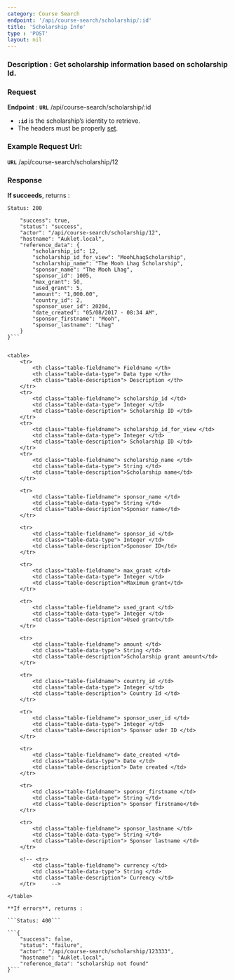 ```yaml
---
category: Course Search
endpoint: '/api/course-search/scholarship/:id'
title: 'Scholarship Info'
type : 'POST'
layout: nil
---
```

### **Description** : Get scholarship information based on scholarship Id.

### Request

**Endpoint** : **`URL`** /api/course-search/scholarship/:id

* **`:id`** is the scholarship’s identity to retrieve.
* The headers must be properly [set](#/Info-setting-headers).

### Example Request Url: 
 **`URL`** /api/course-search/scholarship/12

### Response

**If succeeds**, returns : 

```Status: 200```

```{
    "success": true,
    "status": "success",
    "actor": "/api/course-search/scholarship/12",
    "hostname": "Auklet.local",
    "reference_data": {
        "scholarship_id": 12,
        "scholarship_id_for_view": "MoohLhagScholarship",
        "scholarship_name": "The Mooh Lhag Scholarship",
        "sponsor_name": "The Mooh Lhag",
        "sponsor_id": 1005,
        "max_grant": 50,
        "used_grant": 5,
        "amount": "1,000.00",
        "country_id": 2,
        "sponsor_user_id": 20204,
        "date_created": "05/08/2017 - 08:34 AM",
        "sponsor_firstname": "Mooh",
        "sponsor_lastname": "Lhag"
    }
}```


<table>
	<tr>
		<th class="table-fieldname"> Fieldname </th>
		<th class="table-data-type"> Data type </th>
		<th class="table-description"> Description </th>
	</tr>
	<tr>
		<td class="table-fieldname"> scholarship_id </td>
		<td class="table-data-type"> Integer </td>
		<td class="table-description"> Scholarship ID </td>
	</tr>  
	<tr>
		<td class="table-fieldname"> scholarship_id_for_view </td>
		<td class="table-data-type"> Integer </td>
		<td class="table-description"> Scholarship ID </td>
	</tr>  
	<tr>
		<td class="table-fieldname"> scholarship_name </td>
		<td class="table-data-type"> String </td>
		<td class="table-description">Scholarship name</td>
	</tr>  

	<tr>
		<td class="table-fieldname"> sponsor_name </td>
		<td class="table-data-type"> String </td>
		<td class="table-description">Sponsor name</td>
	</tr>    

	<tr>
		<td class="table-fieldname"> sponsor_id </td>
		<td class="table-data-type"> Integer </td>
		<td class="table-description">Sponosor ID</td>
	</tr>    

	<tr>
		<td class="table-fieldname"> max_grant </td>
		<td class="table-data-type"> Integer </td>
		<td class="table-description">Maximum grant</td>
	</tr>    

	<tr>
		<td class="table-fieldname"> used_grant </td>
		<td class="table-data-type"> Integer </td>
		<td class="table-description">Used grant</td>
	</tr>    

	<tr>
		<td class="table-fieldname"> amount </td>
		<td class="table-data-type"> String </td>
		<td class="table-description">Scholarship grant amount</td>
	</tr>    

	<tr>
		<td class="table-fieldname"> country_id </td>
		<td class="table-data-type"> Integer </td>
		<td class="table-description"> Country Id </td>
	</tr>

	<tr>
		<td class="table-fieldname"> sponsor_user_id </td>
		<td class="table-data-type"> Integer </td>
		<td class="table-description"> Sponsor uder ID </td>
	</tr>

	<tr>
		<td class="table-fieldname"> date_created </td>
		<td class="table-data-type"> Date </td>
		<td class="table-description"> Date created </td>
	</tr> 

	<tr>
		<td class="table-fieldname"> sponsor_firstname </td>
		<td class="table-data-type"> String </td>
		<td class="table-description"> Sponsor firstname</td>
	</tr> 

	<tr>
		<td class="table-fieldname"> sponsor_lastname </td>
		<td class="table-data-type"> String </td>
		<td class="table-description"> Sponsor lastname </td>
	</tr> 

	<!-- <tr>
		<td class="table-fieldname"> currency </td>
		<td class="table-data-type"> String </td>
		<td class="table-description"> Currency </td>
	</tr>     -->

</table>

**If errors**, returns : 

```Status: 400```

```{
    "success": false,
    "status": "failure",
    "actor": "/api/course-search/scholarship/123333",
    "hostname": "Auklet.local",
    "reference_data": "scholarship not found"
}```